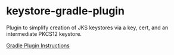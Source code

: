 # keystore-gradle-plugin
Plugin to simplify creation of JKS keystores via a key, cert, and an intermediate PKCS12 keystore.

[Gradle Plugin Instructions](https://plugins.gradle.org/plugin/io.forgo.keystoreplugin)

